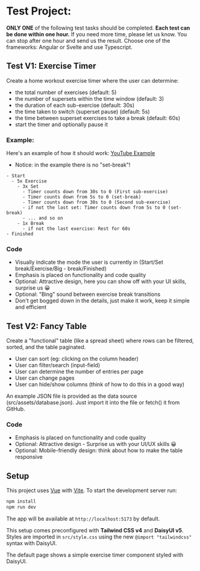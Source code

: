 # Test Project:

**ONLY ONE** of the following test tasks should be completed.
**Each test can be done within one hour.**
If you need more time, please let us know.
You can stop after one hour and send us the result.
Choose one of the frameworks: Angular or Svelte and use Typescript.

## Test V1: Exercise Timer

Create a home workout exercise timer where the user can determine:

- the total number of exercises (default: 5)
- the number of supersets within the time window (default: 3)
- the duration of each sub-exercise (default: 30s)
- the time taken to switch (superset pause) (default: 5s)
- the time between superset exercises to take a break (default: 60s)
- start the timer and optionally pause it

### Example:

Here's an example of how it should work: [YouTube Example](https://www.youtube.com/watch?v=T2lyoAhcnXI) 
- Notice: in the example there is no "set-break"!

```
- Start
  - 5x Exercise
    - 3x Set
      - Timer counts down from 30s to 0 (First sub-exercise)
      - Timer counts down from 5s to 0 (set-break)
      - Timer counts down from 30s to 0 (Second sub-exercise)
      - if not the last set: Timer counts down from 5s to 0 (set-break)
      - ... and so on
    - 1x Break
      - if not the last exercise: Rest for 60s
- Finished
```


### Code

- Visually indicate the mode the user is currently in (Start/Set break/Exercise/Big - break/Finished)
- Emphasis is placed on functionality and code quality
- Optional: Attractive design, here you can show off with your UI skills, surprise us 😀
- Optional: "Bing" sound between exercise break transitions
- Don't get bogged down in the details, just make it work, keep it simple and efficient
  



## Test V2: Fancy Table

Create a "functional" table (like a spread sheet) where rows can be filtered, sorted, and the table paginated.

- User can sort (eg: clicking on the column header)
- User can filter/search (input-field)
- User can determine the number of entries per page
- User can change pages
- User can hide/show columns (think of how to do this in a good way)

An example JSON file is provided as the data source (src/assets/database.json). Just import it into the file or fetch() it from GitHub.

### Code

- Emphasis is placed on functionality and code quality
- Optional: Attractive design - Surprise us with your UI/UX skills 😀
- Optional: Mobile-friendly design: think about how to make the table responsive


## Setup

This project uses [Vue](https://vuejs.org/) with [Vite](https://vitejs.dev/).
To start the development server run:

```bash
npm install
npm run dev
```

The app will be available at `http://localhost:5173` by default.

This setup comes preconfigured with **Tailwind CSS v4** and **DaisyUI v5**. Styles are imported in `src/style.css` using the new `@import "tailwindcss"` syntax with DaisyUI.

The default page shows a simple exercise timer component styled with DaisyUI.
